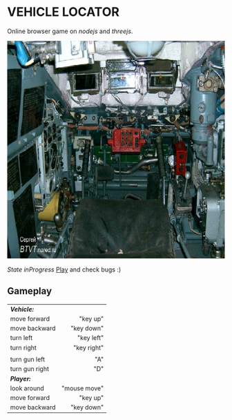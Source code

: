 
# VEHICLE LOCATOR 

Online browser game on *nodejs* and *threejs*.  
  
  
![pic](https://raw.githubusercontent.com/fire888/locator/master/jsScene/back.jpg)  
  
  
*State inProgress*  [Play](http://js.otrisovano.ru/tests/180316Locator/01) and check bugs :)

Gameplay
------------ 
||| 
| -------------------- | ------------------:|
| **_Vehicle:_**       |                    |
| move forward         | "key up"           |
| move backward        | "key down"         |
| turn left            | "key left"         |
| turn right           | "key right"        |
| 	                   |                    |
|turn gun left         | "A"                |  
|turn gun right        | "D"                |  
| **_Player:_**        |                    |
|look around           | "mouse move"       |  
|move forward          | "key up"           |
|move backward         | "key down"         |
